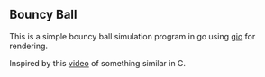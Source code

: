 ## Bouncy Ball

This is a simple bouncy ball simulation program in go using [gio](https://gioui.org/) for rendering.

Inspired by this [video](https://www.youtube.com/watch?v=27iEILBpI04) of something similar in C.